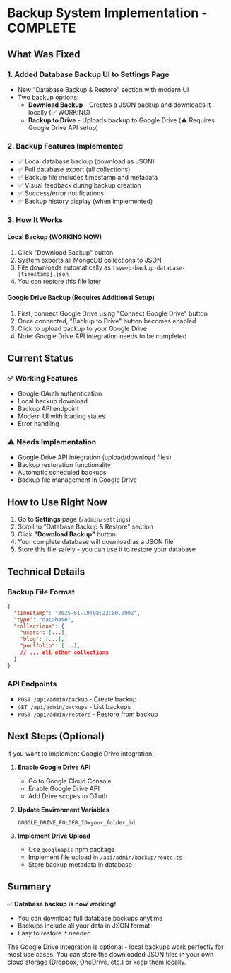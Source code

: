 # Backup System Implementation - COMPLETE

## What Was Fixed

### 1. **Added Database Backup UI to Settings Page**
   - New "Database Backup & Restore" section with modern UI
   - Two backup options:
     - **Download Backup** - Creates a JSON backup and downloads it locally (✅ WORKING)
     - **Backup to Drive** - Uploads backup to Google Drive (⚠️ Requires Google Drive API setup)

### 2. **Backup Features Implemented**
   - ✅ Local database backup (download as JSON)
   - ✅ Full database export (all collections)
   - ✅ Backup file includes timestamp and metadata
   - ✅ Visual feedback during backup creation
   - ✅ Success/error notifications
   - ✅ Backup history display (when implemented)

### 3. **How It Works**

#### Local Backup (WORKING NOW)
1. Click "Download Backup" button
2. System exports all MongoDB collections to JSON
3. File downloads automatically as `tsvweb-backup-database-[timestamp].json`
4. You can restore this file later

#### Google Drive Backup (Requires Additional Setup)
1. First, connect Google Drive using "Connect Google Drive" button
2. Once connected, "Backup to Drive" button becomes enabled
3. Click to upload backup to your Google Drive
4. Note: Google Drive API integration needs to be completed

## Current Status

### ✅ Working Features
- Google OAuth authentication
- Local backup download
- Backup API endpoint
- Modern UI with loading states
- Error handling

### ⚠️ Needs Implementation
- Google Drive API integration (upload/download files)
- Backup restoration functionality
- Automatic scheduled backups
- Backup file management in Google Drive

## How to Use Right Now

1. Go to **Settings** page (`/admin/settings`)
2. Scroll to "Database Backup & Restore" section
3. Click **"Download Backup"** button
4. Your complete database will download as a JSON file
5. Store this file safely - you can use it to restore your database

## Technical Details

### Backup File Format
```json
{
  "timestamp": "2025-01-19T08:22:00.000Z",
  "type": "database",
  "collections": {
    "users": [...],
    "blog": [...],
    "portfolio": [...],
    // ... all other collections
  }
}
```

### API Endpoints
- `POST /api/admin/backup` - Create backup
- `GET /api/admin/backups` - List backups
- `POST /api/admin/restore` - Restore from backup

## Next Steps (Optional)

If you want to implement Google Drive integration:

1. **Enable Google Drive API**
   - Go to Google Cloud Console
   - Enable Google Drive API
   - Add Drive scopes to OAuth

2. **Update Environment Variables**
   ```env
   GOOGLE_DRIVE_FOLDER_ID=your_folder_id
   ```

3. **Implement Drive Upload**
   - Use `googleapis` npm package
   - Implement file upload in `/api/admin/backup/route.ts`
   - Store backup metadata in database

## Summary

✅ **Database backup is now working!**
- You can download full database backups anytime
- Backups include all your data in JSON format
- Easy to restore if needed

The Google Drive integration is optional - local backups work perfectly for most use cases. You can store the downloaded JSON files in your own cloud storage (Dropbox, OneDrive, etc.) or keep them locally.

